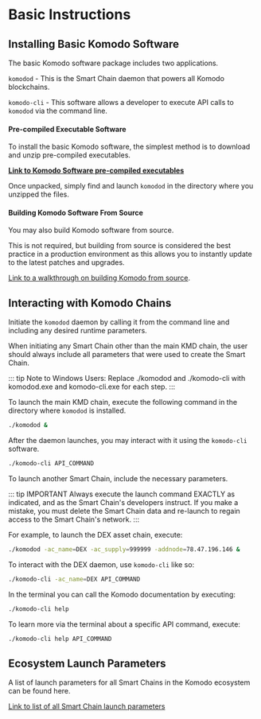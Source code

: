 # Basic Instructions

## Installing Basic Komodo Software

The basic Komodo software package includes two applications.

`komodod` - This is the Smart Chain daemon that powers all Komodo blockchains.

`komodo-cli` - This software allows a developer to execute API calls to `komodod` via the command line.

#### Pre-compiled Executable Software

To install the basic Komodo software, the simplest method is to download and unzip pre-compiled executables.

[<b>Link to Komodo Software pre-compiled executables</b>](https://github.com/KomodoPlatform/komodo/releases)

Once unpacked, simply find and launch `komodod` in the directory where you unzipped the files.

#### Building Komodo Software From Source

You may also build Komodo software from source.

This is not required, but building from source is considered the best practice in a production environment as this allows you to instantly update to the latest patches and upgrades.

[Link to a walkthrough on building Komodo from source](https://docs.komodoplatform.com/komodo/installation.html).

## Interacting with Komodo Chains

Initiate the `komodod` daemon by calling it from the command line and including any desired runtime parameters.

When initiating any Smart Chain other than the main KMD chain, the user should always include all parameters that were used to create the Smart Chain.

::: tip
  Note to Windows Users: Replace ./komodod and ./komodo-cli with komodod.exe and komodo-cli.exe for each step.
:::

To launch the main KMD chain, execute the following command in the directory where `komodod` is installed.

```bash
./komodod &
```

After the daemon launches, you may interact with it using the `komodo-cli` software.

```bash
./komodo-cli API_COMMAND
```

To launch another Smart Chain, include the necessary parameters.

::: tip IMPORTANT
Always execute the launch command EXACTLY as indicated, and as the Smart Chain's developers instruct. If you make a mistake, you must delete the Smart Chain data and re-launch to regain access to the Smart Chain's network.
:::

For example, to launch the DEX asset chain, execute:

```bash
./komodod -ac_name=DEX -ac_supply=999999 -addnode=78.47.196.146 &
```

To interact with the DEX daemon, use `komodo-cli` like so:

```bash
./komodo-cli -ac_name=DEX API_COMMAND
```

In the terminal you can call the Komodo documentation by executing:

```bash
./komodo-cli help
```

To learn more via the terminal about a specific API command, execute:

```bash
./komodo-cli help API_COMMAND
```

## Ecosystem Launch Parameters

A list of launch parameters for all Smart Chains in the Komodo ecosystem can be found here.

[Link to list of all Smart Chain launch parameters](https://github.com/jl777/komodo/blob/master/src/assetchains.old)

